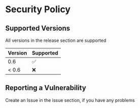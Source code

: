 # Security Policy

## Supported Versions

All versions in the release section are supported

| Version | Supported          |
| ------- | ------------------ |
| 0.6   | :white_check_mark: |
| < 0.6 | :x:                |

## Reporting a Vulnerability

Create an Issue in the issue section, if you have any problems
